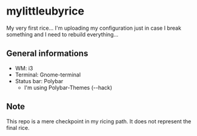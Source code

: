 # mylittleubyrice

My very first rice... I'm uploading my configuration just in case I break something and I need to rebuild everything...

## General informations

- WM: i3
- Terminal: Gnome-terminal
- Status bar: Polybar
	- I'm using Polybar-Themes (--hack)

## Note

This repo is a mere checkpoint in my ricing path. It does not represent the final rice.
